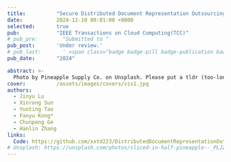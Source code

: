 ```yaml
---
title:          "Secure Distributed Document Representation Outsourcing Scheme for Natural Language Processing in Cloud Computing"
date:           2024-12-10 00:01:00 +0800
selected:       true
pub:            "IEEE Transactions on Cloud Computing(TCC)"
# pub_pre:        "Submitted to "
pub_post:       'Under review.'
# pub_last:       ' <span class="badge badge-pill badge-publication badge-success">Spotlight</span>'
pub_date:       "2024"

abstract: >-
  Photo by Pineapple Supply Co. on Unsplash. Please put a tldr (too-long-didnt-read, 1~2 sentences) of your publication here. It is not recommended to put the actual abstract here because it is usually too long to fit in. $\LaTeX$ is supported. $a=b+c$.
cover:          /assets/images/covers/vis1.jpg
authors:
  - Jinyu Lu
  - Xinrong Sun
  - Yunting Tao
  - Fanyu Kong*
  - Chunpeng Ge
  - Hanlin Zhang
links:
  Code: https://github.com/xxtd223/DistributedDocumentRepresentationOutsourcing.git
# Unsplash: https://unsplash.com/photos/sliced-in-half-pineapple--_PLJZmHZzk
---
```

